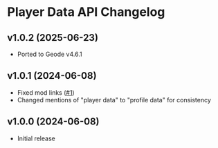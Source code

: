 # Player Data API Changelog
## v1.0.2 (2025-06-23)
- Ported to Geode v4.6.1

## v1.0.1 (2024-06-08)
- Fixed mod links ([#1](https://github.com/hiimjasmine00/PlayerDataAPI/pull/1))
- Changed mentions of "player data" to "profile data" for consistency

## v1.0.0 (2024-06-08)
- Initial release